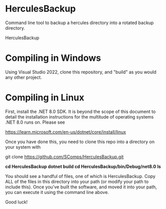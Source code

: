 # HerculesBackup

Command line tool to backup a hercules directory into a rotated backup directory.

HerculesBackup <copies> <sourcedir> <destdir>

<H1>Compiling in Windows</H1>

Using Visual Studio 2022, clone this repository, and "build" as you would any other project.

<H1>Compiling in Linux</H1>

First, install the .NET 8.0 SDK.  It is beyond the scope of this document to detail the installation instructions
for the multitude of operating systems .NET 8.0 runs on.  Please see 

https://learn.microsoft.com/en-us/dotnet/core/install/linux

Once you have done this, you need to clone this repo into a directory on your system  with

git clone https://github.com/SComps/HerculesBackup.git

<b>cd HerculesBackup
dotnet build
cd HerculesBackup/bin/Debug/net8.0
ls</b>

You should see a handful of files, one of which is HerculesBackup.  Copy ALL of the files in this directory
into your path (or modify your path to include this).   Once you've built the software, and moved it into your path,
you can execute it using the command line above.

Good luck!
